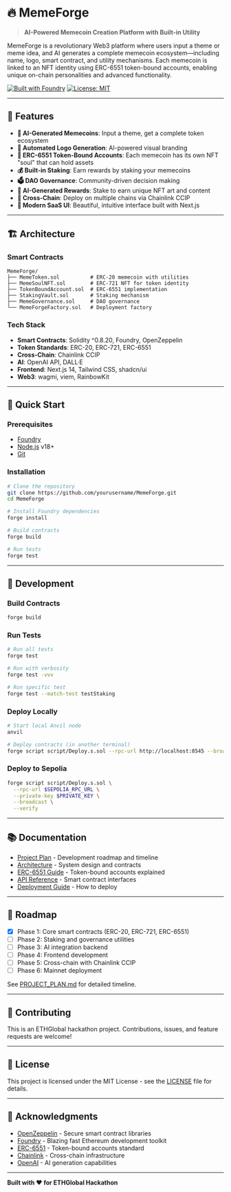 # 🔥 MemeForge

> **AI-Powered Memecoin Creation Platform with Built-in Utility**

MemeForge is a revolutionary Web3 platform where users input a theme or meme idea, and AI generates a complete memecoin ecosystem—including name, logo, smart contract, and utility mechanisms. Each memecoin is linked to an NFT identity using ERC-6551 token-bound accounts, enabling unique on-chain personalities and advanced functionality.

[![Built with Foundry](https://img.shields.io/badge/Built%20with-Foundry-FFDB1C.svg)](https://getfoundry.sh/)
[![License: MIT](https://img.shields.io/badge/License-MIT-blue.svg)](https://opensource.org/licenses/MIT)

---

## 🌟 Features

- **🤖 AI-Generated Memecoins**: Input a theme, get a complete token ecosystem
- **🎨 Automated Logo Generation**: AI-powered visual branding
- **🔗 ERC-6551 Token-Bound Accounts**: Each memecoin has its own NFT "soul" that can hold assets
- **💰 Built-in Staking**: Earn rewards by staking your memecoins
- **🗳️ DAO Governance**: Community-driven decision making
- **🎁 AI-Generated Rewards**: Stake to earn unique NFT art and content
- **🌉 Cross-Chain**: Deploy on multiple chains via Chainlink CCIP
- **🚀 Modern SaaS UI**: Beautiful, intuitive interface built with Next.js

---

## 🏗️ Architecture

### Smart Contracts
```
MemeForge/
├── MemeToken.sol          # ERC-20 memecoin with utilities
├── MemeSoulNFT.sol        # ERC-721 NFT for token identity
├── TokenBoundAccount.sol  # ERC-6551 implementation
├── StakingVault.sol       # Staking mechanism
├── MemeGovernance.sol     # DAO governance
└── MemeForgeFactory.sol   # Deployment factory
```

### Tech Stack
- **Smart Contracts**: Solidity ^0.8.20, Foundry, OpenZeppelin
- **Token Standards**: ERC-20, ERC-721, ERC-6551
- **Cross-Chain**: Chainlink CCIP
- **AI**: OpenAI API, DALL·E
- **Frontend**: Next.js 14, Tailwind CSS, shadcn/ui
- **Web3**: wagmi, viem, RainbowKit

---

## 🚀 Quick Start

### Prerequisites
- [Foundry](https://book.getfoundry.sh/getting-started/installation)
- [Node.js](https://nodejs.org/) v18+
- [Git](https://git-scm.com/)

### Installation

```bash
# Clone the repository
git clone https://github.com/yourusername/MemeForge.git
cd MemeForge

# Install Foundry dependencies
forge install

# Build contracts
forge build

# Run tests
forge test
```

---

## 🧪 Development

### Build Contracts
```bash
forge build
```

### Run Tests
```bash
# Run all tests
forge test

# Run with verbosity
forge test -vvv

# Run specific test
forge test --match-test testStaking
```

### Deploy Locally
```bash
# Start local Anvil node
anvil

# Deploy contracts (in another terminal)
forge script script/Deploy.s.sol --rpc-url http://localhost:8545 --broadcast
```

### Deploy to Sepolia
```bash
forge script script/Deploy.s.sol \
  --rpc-url $SEPOLIA_RPC_URL \
  --private-key $PRIVATE_KEY \
  --broadcast \
  --verify
```

---

## 📚 Documentation

- [Project Plan](./PROJECT_PLAN.md) - Development roadmap and timeline
- [Architecture](./docs/ARCHITECTURE.md) - System design and contracts
- [ERC-6551 Guide](./docs/ERC6551.md) - Token-bound accounts explained
- [API Reference](./docs/API.md) - Smart contract interfaces
- [Deployment Guide](./docs/DEPLOYMENT.md) - How to deploy

---

## 🎯 Roadmap

- [x] Phase 1: Core smart contracts (ERC-20, ERC-721, ERC-6551)
- [ ] Phase 2: Staking and governance utilities
- [ ] Phase 3: AI integration backend
- [ ] Phase 4: Frontend development
- [ ] Phase 5: Cross-chain with Chainlink CCIP
- [ ] Phase 6: Mainnet deployment

See [PROJECT_PLAN.md](./PROJECT_PLAN.md) for detailed timeline.

---

## 🤝 Contributing

This is an ETHGlobal hackathon project. Contributions, issues, and feature requests are welcome!

---

## 📄 License

This project is licensed under the MIT License - see the [LICENSE](LICENSE) file for details.

---

## 🙏 Acknowledgments

- [OpenZeppelin](https://openzeppelin.com/) - Secure smart contract libraries
- [Foundry](https://getfoundry.sh/) - Blazing fast Ethereum development toolkit
- [ERC-6551](https://eips.ethereum.org/EIPS/eip-6551) - Token-bound accounts standard
- [Chainlink](https://chain.link/) - Cross-chain infrastructure
- [OpenAI](https://openai.com/) - AI generation capabilities

---

**Built with ❤️ for ETHGlobal Hackathon**
